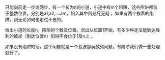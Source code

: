 只能向前走一步或两步，有一个长为n的小道，小道中有m个陷阱，这些陷阱都位于整数位置，分别是a1,a2,....am，陷入其中则必死无疑 。如果有两个挨着的陷阱，则无论如何也走过不去的。

给出小道的长度n，陷阱的个数及位置。求出从位置1开始，有多少种走法能到达胜利的彼岸（到达位置n）陷阱不会位于1及n上 。

如果没有陷阱的话，这个问题就是一个斐波那契数列问题。有陷阱我们做一些处理就行了。